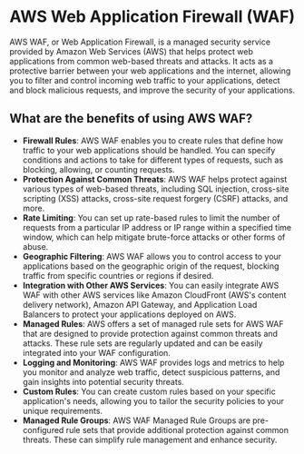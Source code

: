 # AWS Web Application Firewall (WAF)
AWS WAF, or Web Application Firewall, is a managed security service provided by Amazon Web Services (AWS) that helps protect web applications from common web-based threats and attacks. It acts as a protective barrier between your web applications and the internet, allowing you to filter and control incoming web traffic to your applications, detect and block malicious requests, and improve the security of your applications.

## What are the benefits of using AWS WAF? 

- **Firewall Rules**: AWS WAF enables you to create rules that define how traffic to your web applications should be handled. You can specify conditions and actions to take for different types of requests, such as blocking, allowing, or counting requests.
- **Protection Against Common Threats**: AWS WAF helps protect against various types of web-based threats, including SQL injection, cross-site scripting (XSS) attacks, cross-site request forgery (CSRF) attacks, and more.
- **Rate Limiting**: You can set up rate-based rules to limit the number of requests from a particular IP address or IP range within a specified time window, which can help mitigate brute-force attacks or other forms of abuse.
- **Geographic Filtering**: AWS WAF allows you to control access to your applications based on the geographic origin of the request, blocking traffic from specific countries or regions if desired.
- **Integration with Other AWS Services**: You can easily integrate AWS WAF with other AWS services like Amazon CloudFront (AWS's content delivery network), Amazon API Gateway, and Application Load Balancers to protect your applications deployed on AWS.
- **Managed Rules**: AWS offers a set of managed rule sets for AWS WAF that are designed to provide protection against common threats and attacks. These rule sets are regularly updated and can be easily integrated into your WAF configuration.
- **Logging and Monitoring**: AWS WAF provides logs and metrics to help you monitor and analyze web traffic, detect suspicious patterns, and gain insights into potential security threats.
- **Custom Rules**: You can create custom rules based on your specific application's needs, allowing you to tailor the security policies to your unique requirements.
- **Managed Rule Groups**: AWS WAF Managed Rule Groups are pre-configured rule sets that provide additional protection against common threats. These can simplify rule management and enhance security.
